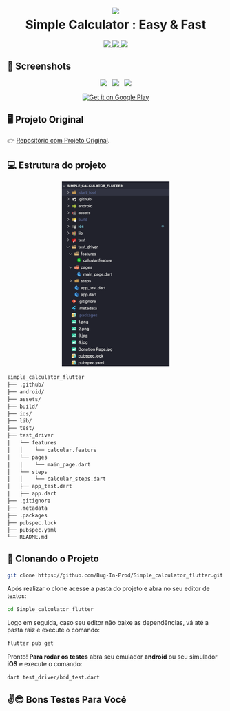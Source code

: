 <h1 align="center">
  <br>
  <a href=""><img src="https://raw.githubusercontent.com/sagarshende23/Simple_calculator_flutter/master/1.png" width="200" hspace="4"></a>
  <br>
  Simple Calculator : Easy & Fast
  <br>
</h1>
<p align="center">
   <a href="https://github.com/Bug-In-Prod/Simple_calculator_flutter">
    <img src="https://img.shields.io/badge/Github-Bug%20In%20Prod-black.svg?style=for-the-badge">
  </a>
  <a href="https://github.com/Bug-In-Prod/Simple_calculator_flutter/stargazers">
    <img src="https://img.shields.io/github/stars/Bug-In-Prod/Simple_calculator_flutter.svg?style=for-the-badge">
  </a>
  <a href="https://play.google.com/store/apps/details?id=com.alltechsavvy.calculator">
    <img src="https://img.shields.io/badge/Google-PlayStore-green.svg?style=for-the-badge">
  </a>
 
</p>

## 📱 Screenshots #

<p align="center">
  <img src="https://raw.githubusercontent.com/sagarshende23/Simple_calculator_flutter/master/2.png" width="250" hspace="4">
  <img src="https://raw.githubusercontent.com/sagarshende23/Simple_calculator_flutter/master/3.jpg" width="250" hspace="4">
  <img src="https://raw.githubusercontent.com/sagarshende23/Simple_calculator_flutter/master/4.jpg" width="250" hspace="4">
</p>
<p align="center">
 <a href='https://play.google.com/store/apps/details?id=com.alltechsavvy.calculator'><img alt='Get it on Google Play' src='https://play.google.com/intl/en_us/badges/images/generic/en_badge_web_generic.png' height=115px width=310px/></a>
</p>

## 🖥 Projeto Original
👉 [Repositório com Projeto Original](https://github.com/sagarshende23/Simple_calculator_flutter).


## 💻 Estrutura do projeto #

<p align="center">
  <img alt="estrutura do app" title="estrutura do app" src=".github/estrutura.png" width='250px'/>
</p>


```bash
simple_calculator_flutter
├── .github/
├── android/
├── assets/
├── build/
├── ios/
├── lib/
├── test/
├── test_driver
│   └── features
│   │    └── calcular.feature
│   └── pages
│   │    └── main_page.dart
│   └── steps
│   │    └── calcular_steps.dart
│   ├── app_test.dart   
│   ├── app.dart
├── .gitignore
├── .metadata
├── .packages
├── pubspec.lock
├── pubspec.yaml
└── README.md
```

## 📌 Clonando o Projeto #

```bash
git clone https://github.com/Bug-In-Prod/Simple_calculator_flutter.git
````

Após realizar o clone acesse a pasta do projeto e abra no seu editor de textos:

```bash
cd Simple_calculator_flutter
````

Logo em seguida, caso seu editor não baixe as dependências, vá até a pasta raiz e execute o comando:

```bash
flutter pub get
````


Pronto! 
**Para rodar os testes** abra seu emulador **android** ou seu simulador **iOS** e execute o comando:

```bash
dart test_driver/bdd_test.dart
````

## ✌️😎 Bons Testes Para Você #
